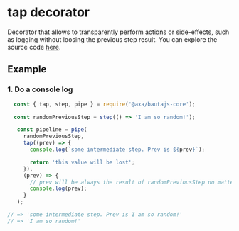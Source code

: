 # tap decorator

Decorator that allows to transparently perform actions or side-effects, such as logging without loosing the previous step result. You can explore the source code [here](../../packages/bautajs-core/src/decorators/tap.ts).

## Example

### 1. Do a console log

```javascript
  const { tap, step, pipe } = require('@axa/bautajs-core');

  const randomPreviousStep = step(() => 'I am so random!');

   const pipeline = pipe(
     randomPreviousStep,
     tap((prev) => {
       console.log(`some intermediate step. Prev is ${prev}`);

       return 'this value will be lost';
     }),
     (prev) => {
       // prev will be always the result of randomPreviousStep no matter what the tap function returns
       console.log(prev);
     }
   );

// => 'some intermediate step. Prev is I am so random!'
// => 'I am so random!'
```
